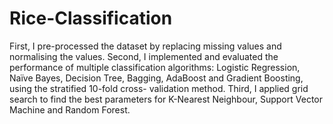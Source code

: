 # Rice-Classification
First, I pre-processed the dataset by replacing missing values and normalising the values. Second, I implemented and evaluated the performance of multiple classification algorithms: Logistic Regression,
Naïve Bayes, Decision Tree, Bagging, AdaBoost and Gradient Boosting, using the stratified 10-fold cross-
validation method. Third, I applied grid search to find the best parameters for K-Nearest Neighbour,
Support Vector Machine and Random Forest. 
